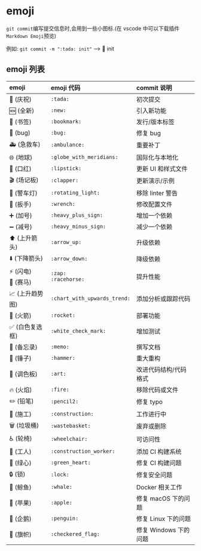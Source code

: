 # emoji

`git commit`编写提交信息时,会用到一些小图标.(在 vscode 中可以下载插件`Markdown Emoji`预览)

例如: `git commit -m ":tada: init"` --> :tada: init

## emoji 列表

| emoji                                   | emoji 代码                   | commit 说明           |
| :-------------------------------------- | :--------------------------- | :-------------------- |
| :tada: (庆祝)                           | `:tada:`                     | 初次提交              |
| :new: (全新)                            | `:new:`                      | 引入新功能            |
| :bookmark: (书签)                       | `:bookmark:`                 | 发行/版本标签         |
| :bug: (bug)                             | `:bug:`                      | 修复 bug              |
| :ambulance: (急救车)                    | `:ambulance:`                | 重要补丁              |
| :globe_with_meridians: (地球)           | `:globe_with_meridians:`     | 国际化与本地化        |
| :lipstick: (口红)                       | `:lipstick:`                 | 更新 UI 和样式文件    |
| :clapper: (场记板)                      | `:clapper:`                  | 更新演示/示例         |
| :rotating_light: (警车灯)               | `:rotating_light:`           | 移除 linter 警告      |
| :wrench: (扳手)                         | `:wrench:`                   | 修改配置文件          |
| :heavy_plus_sign: (加号)                | `:heavy_plus_sign:`          | 增加一个依赖          |
| :heavy_minus_sign: (减号)               | `:heavy_minus_sign:`         | 减少一个依赖          |
| :arrow_up: (上升箭头)                   | `:arrow_up:`                 | 升级依赖              |
| :arrow_down: (下降箭头)                 | `:arrow_down:`               | 降级依赖              |
| :zap: (闪电)<br>:racehorse: (赛马)      | `:zap:`<br>`:racehorse:`     | 提升性能              |
| :chart_with_upwards_trend: (上升趋势图) | `:chart_with_upwards_trend:` | 添加分析或跟踪代码    |
| :rocket: (火箭)                         | `:rocket:`                   | 部署功能              |
| :white_check_mark: (白色复选框)         | `:white_check_mark:`         | 增加测试              |
| :memo: (备忘录)                         | `:memo:`                     | 撰写文档              |
| :hammer: (锤子)                         | `:hammer:`                   | 重大重构              |
| :art: (调色板)                          | `:art:`                      | 改进代码结构/代码格式 |
| :fire: (火焰)                           | `:fire:`                     | 移除代码或文件        |
| :pencil2: (铅笔)                        | `:pencil2:`                  | 修复 typo             |
| :construction: (施工)                   | `:construction:`             | 工作进行中            |
| :wastebasket: (垃圾桶)                  | `:wastebasket:`              | 废弃或删除            |
| :wheelchair: (轮椅)                     | `:wheelchair:`               | 可访问性              |
| :construction_worker: (工人)            | `:construction_worker:`      | 添加 CI 构建系统      |
| :green_heart: (绿心)                    | `:green_heart:`              | 修复 CI 构建问题      |
| :lock: (锁)                             | `:lock:`                     | 修复安全问题          |
| :whale: (鲸鱼)                          | `:whale:`                    | Docker 相关工作       |
| :apple: (苹果)                          | `:apple:`                    | 修复 macOS 下的问题   |
| :penguin: (企鹅)                        | `:penguin:`                  | 修复 Linux 下的问题   |
| :checkered_flag: (旗帜)                 | `:checkered_flag:`           | 修复 Windows 下的问题 |

